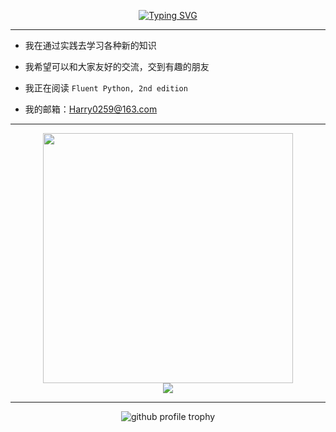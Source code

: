 
<p align="center">
  <a href="https://github.com/Harry-Jing"><img src="https://readme-typing-svg.demolab.com?font=Fira+Code&weight=500&size=32&duration=2500&pause=500&center=true&vCenter=true&width=512&height=64&lines=Hi+there+%F0%9F%91%8B;%E5%BE%88%E9%AB%98%E5%85%B4%E4%BD%A0%E8%83%BD%E6%9D%A5%E5%88%B0%E8%BF%99%E9%87%8C+%F0%9F%8E%89;%E6%88%91%E6%98%AFHarry%EF%BC%8C%E4%B8%80%E5%90%8D%E5%BA%9F%E7%89%A9%E9%AB%98%E4%B8%AD%E7%94%9F" alt="Typing SVG" /></a>
</p>

---


- 我在通过实践去学习各种新的知识

- 我希望可以和大家友好的交流，交到有趣的朋友

- 我正在阅读 `Fluent Python, 2nd edition`

- 我的邮箱：Harry0259@163.com


---

<p align="center">
  <img src="https://github-readme-stats.vercel.app/api/top-langs/?username=Harry-Jing&layout=compact" width="400"/>
  <br/>
  <img src="https://github-readme-stats.vercel.app/api?username=Harry-Jing&show_icons=true" /> 
</p>

---

<p align="center">
  <img src="https://github-profile-trophy.vercel.app/?username=Harry-Jing&title=Stars,Followers,PullRequest,Commits,Repositories,Issues&margin-w=8"  alt="github profile trophy"/>
</p>
